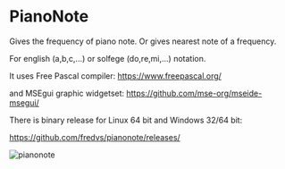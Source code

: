 # PianoNote
Gives the frequency of piano note.
Or gives nearest note of a frequency.

For english (a,b,c,...) or solfege (do,re,mi,...) notation.

It uses Free Pascal compiler: https://www.freepascal.org/

and MSEgui graphic widgetset: https://github.com/mse-org/mseide-msegui/

There is binary release for Linux 64 bit and Windows 32/64 bit:

https://github.com/fredvs/pianonote/releases/

![pianonote](https://github.com/user-attachments/assets/ba7baeaf-eb5d-49f1-b126-5f9c4839825c)

